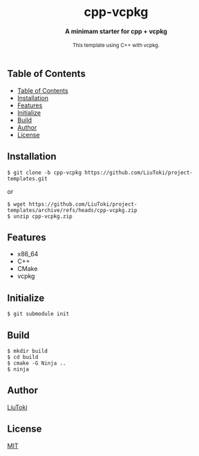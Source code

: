 <h1 align="center">cpp-vcpkg</h1>

<div align="center">
    <strong>A minimam starter for cpp + vcpkg</strong>
</div>

<br/>

<div align="center">
    <sub>
        This template using C++ with vcpkg.
    </sub>
</div>

<br/>

## Table of Contents
- [Table of Contents](#table-of-contents)
- [Installation](#installation)
- [Features](#features)
- [Initialize](#initialize)
- [Build](#build)
- [Author](#author)
- [License](#license)

## Installation
    $ git clone -b cpp-vcpkg https://github.com/LiuToki/project-templates.git

or

    $ wget https://github.com/LiuToki/project-templates/archive/refs/heads/cpp-vcpkg.zip
    $ unzip cpp-vcpkg.zip

## Features
- x86_64
- C++
- CMake
- vcpkg

## Initialize
```
$ git submodule init
```

## Build
```
$ mkdir build
$ cd build
$ cmake -G Ninja ..
$ ninja
```

## Author
[LiuToki](https://github.com/LiuToki)

## License
[MIT](./LICENCE)